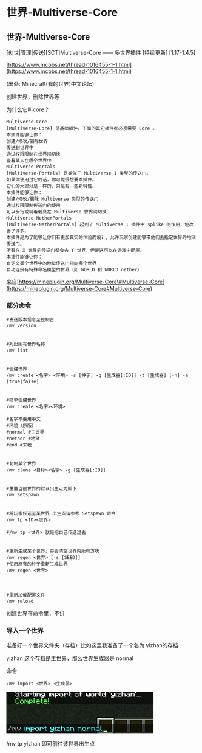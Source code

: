 # 世界-Multiverse-Core

## 世界-Multiverse-Core

\[创世\|管理\|传送\]\[SCT\]Multiverse-Core —— 多世界插件 \[持续更新\] \[1.17-1.4.5\]

[https://www.mcbbs.net/thread-1016455-1-1.html](https://www.mcbbs.net/thread-1016455-1-1.html)

\(出处: Minecraft\(我的世界\)中文论坛\)

创建世界，删除世界等

为什么它叫core？

```
Multiverse-Core
[Multiverse-Core] 是基础插件。下面的其它插件都必须需要 Core 。
本插件能够让你：
创建/修改/删除世界
传送到世界中
通过权限限制在世界间切换
查看某人在哪个世界中
Multiverse-Portals
[Multiverse-Portals] 是类似于 Multiverse 1 类型的传送门。
如果你使用过它的话，你可能很想要本插件。
它们的大部分是一样的，只是有一些新特性。
本插件能够让你：
创建/修改/删除 Multiverse 类型的传送门
通过权限限制传送门的使用
可以步行或骑着载具在 Multiverse 世界间切换
Multiverse-NetherPortals
[Multiverse-NetherPortals] 起到了 Multiverse 1 插件中 splike 的作用，但改善了许多。
本插件是为了能够让你们有更加真实的体验而设计，允许玩家创建能够带他们去指定世界的地狱传送门。
所有在 X 世界的传送门都会去 Y 世界，但是这可以在游戏中配置。
本插件能够让你：
自定义某个世界中的地狱传送门指向哪个世界
自动连接有特殊命名模型的世界（如 WORLD 和 WORLD_nether）
```

来自[https://mineplugin.org/Multiverse-Core\#Multiverse-Core](https://mineplugin.org/Multiverse-Core#Multiverse-Core)



### 部分命令

```
#发送版本信息至控制台
/mv version


#列出所有世界名称
/mv list


#创建世界
/mv create <名字> <环境> -s [种子] -g [生成器[:ID]] -t [生成器] [-n] -a [true|false]


#简单创建世界
/mv create <名字><环境>

#名字不要用中文
#环境（原版）：
#normal #主世界
#nether #地狱
#end #末地


#复制某个世界
/mv clone <目标><名字> -g [生成器[:ID]]


#重置当前世界的默认出生点为脚下
/mv setspawn


#将玩家传送至某世界 出生点请参考 Setspawn 命令
/mv tp <ID><世界>

#/mv tp <世界> 就是把自己传送过去


#重新生成某个世界，将会清空世界内所有方块
/mv regen <世界> [-s [SEED]]
#使用原有的种子重新生成世界
/mv regen <世界>



#重新加载配置文件
/mv reload
```

创建世界在命令里，不讲



### 导入一个世界

准备好一个世界文件夹（存档）比如这里我准备了一个名为 yizhan的存档

yizhan 这个存档是主世界，那么世界生成器是 normal

命令

```
/mv import <世界> <生成器>
```

![](/assets/mvImport1.png)

/mv tp yizhan 即可前往该世界出生点

